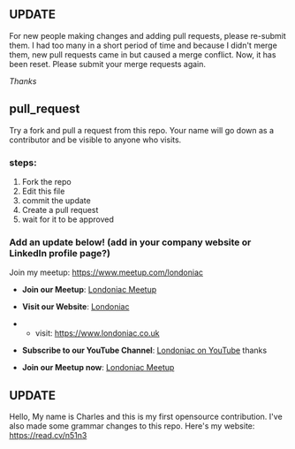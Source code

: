 ## UPDATE
For new people making changes and adding pull requests, please re-submit them. I had too many in a short period of time and because I didn't merge them, new pull requests came in but caused a merge conflict. Now, it has been reset. Please submit your merge requests again.

*Thanks*

## pull_request
Try a fork and pull a request from this repo. Your name will go down as a contributor and be visible to anyone who visits.

### steps:
1) Fork the repo
2) Edit this file
3) commit the update
4) Create a pull request
5) wait for it to be approved

### Add an update below! (add in your company website or LinkedIn profile page?)

Join my meetup: https://www.meetup.com/londoniac

 - **Join our Meetup**: [Londoniac Meetup](https://www.meetup.com/londoniac)

- **Visit our Website**: [Londoniac](https://www.londoniac.co.uk)
-   * visit: https://www.londoniac.co.uk 

- **Subscribe to our YouTube Channel**: [Londoniac on YouTube](https://youtube.com/@LondonIAC)
 thanks

 - **Join our Meetup now**: [Londoniac Meetup](https://www.meetup.com/londoniac)
   
## UPDATE
Hello,
My name is Charles and this is my first opensource contribution.
I've also made some grammar changes to this repo. 
Here's my website: https://read.cv/n51n3

